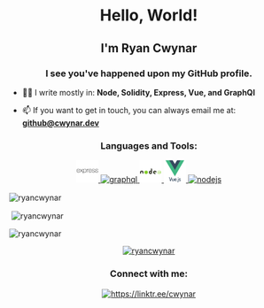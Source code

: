 <h1 align="center">Hello, World!</h1>
<h2 align="center">I'm Ryan Cwynar</h2>
<h3 align="center">I see you've happened upon my GitHub profile.</h3>


- 👨‍💻 I write mostly in: **Node, Solidity, Express, Vue, and GraphQl**

- 📫 If you want to get in touch, you can always email me at:  **github@cwynar.dev**


<h3 align="center">Languages and Tools:</h3>
<p align="center"> <a href="https://expressjs.com" target="_blank" rel="noreferrer"> <img src="https://raw.githubusercontent.com/devicons/devicon/master/icons/express/express-original-wordmark.svg" alt="express" width="40" height="40"/> </a> <a href="https://graphql.org" target="_blank" rel="noreferrer"> <img src="https://www.vectorlogo.zone/logos/graphql/graphql-icon.svg" alt="graphql" width="40" height="40"/> </a> <a href="https://nodejs.org" target="_blank" rel="noreferrer"> <img src="https://raw.githubusercontent.com/devicons/devicon/master/icons/nodejs/nodejs-original-wordmark.svg" alt="nodejs" width="40" height="40"/> </a> <a href="https://vuejs.org/" target="_blank" rel="noreferrer"> <img src="https://raw.githubusercontent.com/devicons/devicon/master/icons/vuejs/vuejs-original-wordmark.svg" alt="vuejs" width="40" height="40"/> </a> 
<a href="https://cdnlogo.com/logo/solidity_63893.html"><img src="https://cdn.cdnlogo.com/logos/s/73/solidity.svg" alt="nodejs" width="40" height="40"/></a>
</p>


<p><img align="center" src="https://github-readme-stats.vercel.app/api/top-langs?username=ryancwynar&show_icons=true&locale=en&layout=compact" alt="ryancwynar" /></p>

<p>&nbsp;<img align="center" src="https://github-readme-stats.vercel.app/api?username=ryancwynar&show_icons=true&locale=en" alt="ryancwynar" /></p>

<p><img align="center" src="https://github-readme-streak-stats.herokuapp.com/?user=ryancwynar&" alt="ryancwynar" /></p>

<p align="center"> <a href="https://github.com/ryo-ma/github-profile-trophy"><img src="https://github-profile-trophy.vercel.app/?username=ryancwynar" alt="ryancwynar" /></a> </p>

<h3 align="center">Connect with me:</h3>
<p align="center">
<a href="https://cdnlogo.com/logo/linktree_33260.html" target="blank"><img align="center"
src="https://cdn.cdnlogo.com/logos/l/18/linktree.svg"
alt="https://linktr.ee/cwynar" height="30" width="40" /></a> </p>
